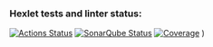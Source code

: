 ### Hexlet tests and linter status:
[![Actions Status](https://github.com/DSunShine371/java-project-72/actions/workflows/hexlet-check.yml/badge.svg)](https://github.com/DSunShine371/java-project-72/actions)
[![SonarQube Status](https://sonarcloud.io/api/project_badges/measure?project=DSunShine371_java-project-72&metric=alert_status)](https://sonarcloud.io/summary/new_code?id=DSunShine371_java-project-722)
[![Coverage](https://sonarcloud.io/api/project_badges/measure?project=DSunShine371_java-project-72&metric=coverage)](https://sonarcloud.io/summary/new_code?id=DSunShine371_java-project-722)
)